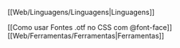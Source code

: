 [[Web/Linguagens/Linguagens|Linguagens]]

[[Como usar Fontes .otf no CSS com @font-face]]
[[Web/Ferramentas/Ferramentas|Ferramentas]]